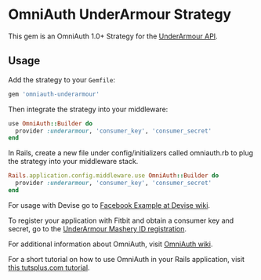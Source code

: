 # OmniAuth UnderArmour Strategy

This gem is an OmniAuth 1.0+ Strategy for the [UnderArmour API](https://developer.underarmour.com/docs/v71_OAuth_2_Intro).

## Usage

Add the strategy to your `Gemfile`:

```ruby
gem 'omniauth-underarmour'
```

Then integrate the strategy into your middleware:

```ruby
use OmniAuth::Builder do
  provider :underarmour, 'consumer_key', 'consumer_secret'
end
```

In Rails, create a new file under config/initializers called omniauth.rb to plug the strategy into your middleware stack.

```ruby
Rails.application.config.middleware.use OmniAuth::Builder do
  provider :underarmour, 'consumer_key', 'consumer_secret'
end
```

For usage with Devise go to [Facebook Example at Devise wiki](https://github.com/plataformatec/devise/wiki/OmniAuth:-Overview#facebook-example).

To register your application with Fitbit and obtain a consumer key and secret, go to the [UnderArmour Mashery ID registration](https://developer.underarmour.com/member/register).

For additional information about OmniAuth, visit [OmniAuth wiki](https://github.com/intridea/omniauth/wiki).

For a short tutorial on how to use OmniAuth in your Rails application, visit [this tutsplus.com tutorial](http://net.tutsplus.com/tutorials/ruby/how-to-use-omniauth-to-authenticate-your-users/).
